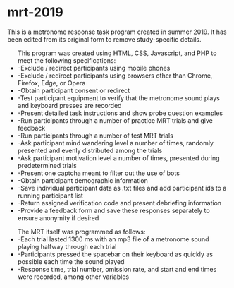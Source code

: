 # mrt-2019
This is a metronome response task program created in summer 2019. It has been edited from its original form to remove study-specific details.

<ul>This program was created using HTML, CSS, Javascript, and PHP to meet the following specifications: 
  <li>-Exclude / redirect participants using mobile phones</li>
  <li>-Exclude / redirect participants using browsers other than Chrome, Firefox, Edge, or Opera</li>
  <li>-Obtain participant consent or redirect</li>
  <li>-Test participant equipment to verify that the metronome sound plays and keyboard presses are recorded</li>
  <li>-Present detailed task instructions and show probe question examples</li>
  <li>-Run participants through a number of practice MRT trials and give feedback</li>
  <li>-Run participants through a number of test MRT trials</li>
  <li>-Ask participant mind wandering level a number of times, randomly presented and evenly distributed among the trials</li>
  <li>-Ask participant motivation level a number of times, presented during predetermined trials</li>
  <li>-Present one captcha meant to filter out the use of bots</li>
  <li>-Obtain participant demographic information</li>
  <li>-Save individual participant data as .txt files and add participant ids to a running participant list</li>
  <li>-Return assigned verification code and present debriefing information</li>
  <li>-Provide a feedback form and save these responses separately to ensure anonymity if desired</li>
</ul>

<ul>The MRT itself was programmed as follows: 
  <li>-Each trial lasted 1300 ms with an mp3 file of a metronome sound playing halfway through each trial</li>
  <li>-Participants pressed the spacebar on their keyboard as quickly as possible each time the sound played</li>
  <li>-Response time, trial number, omission rate, and start and end times were recorded, among other variables</li>
</ul>

